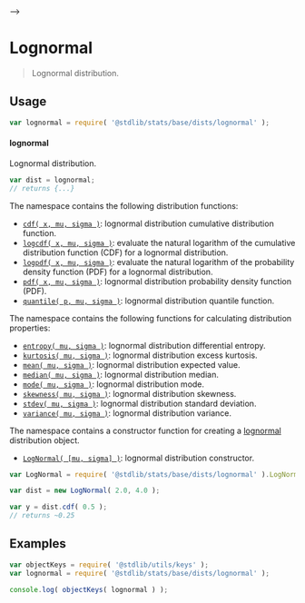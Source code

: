     

-->

# Lognormal

> Lognormal distribution.

<section class="usage">

## Usage

```javascript
var lognormal = require( '@stdlib/stats/base/dists/lognormal' );
```

#### lognormal

Lognormal distribution.

```javascript
var dist = lognormal;
// returns {...}
```

The namespace contains the following distribution functions:

<!-- <toc pattern="*+(cdf|pdf|mgf|quantile)*"> -->

<div class="namespace-toc">

-   <span class="signature">[`cdf( x, mu, sigma )`][@stdlib/stats/base/dists/lognormal/cdf]</span><span class="delimiter">: </span><span class="description">lognormal distribution cumulative distribution function.</span>
-   <span class="signature">[`logcdf( x, mu, sigma )`][@stdlib/stats/base/dists/lognormal/logcdf]</span><span class="delimiter">: </span><span class="description">evaluate the natural logarithm of the cumulative distribution function (CDF) for a lognormal distribution.</span>
-   <span class="signature">[`logpdf( x, mu, sigma )`][@stdlib/stats/base/dists/lognormal/logpdf]</span><span class="delimiter">: </span><span class="description">evaluate the natural logarithm of the probability density function (PDF) for a lognormal distribution.</span>
-   <span class="signature">[`pdf( x, mu, sigma )`][@stdlib/stats/base/dists/lognormal/pdf]</span><span class="delimiter">: </span><span class="description">lognormal distribution probability density function (PDF).</span>
-   <span class="signature">[`quantile( p, mu, sigma )`][@stdlib/stats/base/dists/lognormal/quantile]</span><span class="delimiter">: </span><span class="description">lognormal distribution quantile function.</span>

</div>

<!-- </toc> -->

The namespace contains the following functions for calculating distribution properties:

<!-- <toc pattern="*+(entropy|kurtosis|mean|median|mode|skewness|stdev|variance)*"> -->

<div class="namespace-toc">

-   <span class="signature">[`entropy( mu, sigma )`][@stdlib/stats/base/dists/lognormal/entropy]</span><span class="delimiter">: </span><span class="description">lognormal distribution differential entropy.</span>
-   <span class="signature">[`kurtosis( mu, sigma )`][@stdlib/stats/base/dists/lognormal/kurtosis]</span><span class="delimiter">: </span><span class="description">lognormal distribution excess kurtosis.</span>
-   <span class="signature">[`mean( mu, sigma )`][@stdlib/stats/base/dists/lognormal/mean]</span><span class="delimiter">: </span><span class="description">lognormal distribution expected value.</span>
-   <span class="signature">[`median( mu, sigma )`][@stdlib/stats/base/dists/lognormal/median]</span><span class="delimiter">: </span><span class="description">lognormal distribution median.</span>
-   <span class="signature">[`mode( mu, sigma )`][@stdlib/stats/base/dists/lognormal/mode]</span><span class="delimiter">: </span><span class="description">lognormal distribution mode.</span>
-   <span class="signature">[`skewness( mu, sigma )`][@stdlib/stats/base/dists/lognormal/skewness]</span><span class="delimiter">: </span><span class="description">lognormal distribution skewness.</span>
-   <span class="signature">[`stdev( mu, sigma )`][@stdlib/stats/base/dists/lognormal/stdev]</span><span class="delimiter">: </span><span class="description">lognormal distribution standard deviation.</span>
-   <span class="signature">[`variance( mu, sigma )`][@stdlib/stats/base/dists/lognormal/variance]</span><span class="delimiter">: </span><span class="description">lognormal distribution variance.</span>

</div>

<!-- </toc> -->

The namespace contains a constructor function for creating a [lognormal][lognormal-distribution] distribution object.

<!-- <toc pattern="*ctor*"> -->

<div class="namespace-toc">

-   <span class="signature">[`LogNormal( [mu, sigma] )`][@stdlib/stats/base/dists/lognormal/ctor]</span><span class="delimiter">: </span><span class="description">lognormal distribution constructor.</span>

</div>

<!-- </toc> -->

```javascript
var LogNormal = require( '@stdlib/stats/base/dists/lognormal' ).LogNormal;

var dist = new LogNormal( 2.0, 4.0 );

var y = dist.cdf( 0.5 );
// returns ~0.25
```

</section>

<!-- /.usage -->

<section class="examples">

## Examples

<!-- TODO: better examples -->

<!-- eslint no-undef: "error" -->

```javascript
var objectKeys = require( '@stdlib/utils/keys' );
var lognormal = require( '@stdlib/stats/base/dists/lognormal' );

console.log( objectKeys( lognormal ) );
```

</section>

<!-- /.examples -->

<!-- Section for related `stdlib` packages. Do not manually edit this section, as it is automatically populated. -->

<section class="related">

</section>

<!-- /.related -->

<!-- Section for all links. Make sure to keep an empty line after the `section` element and another before the `/section` close. -->

<section class="links">

[lognormal-distribution]: https://en.wikipedia.org/wiki/Log-normal_distribution

<!-- <toc-links> -->

[@stdlib/stats/base/dists/lognormal/ctor]: https://github.com/Rejoan-Sardar/Big-Project-with-stdlib/tree/main/lib/node_modules/%40stdlib/stats/base/dists/lognormal/ctor

[@stdlib/stats/base/dists/lognormal/entropy]: https://github.com/Rejoan-Sardar/Big-Project-with-stdlib/tree/main/lib/node_modules/%40stdlib/stats/base/dists/lognormal/entropy

[@stdlib/stats/base/dists/lognormal/kurtosis]: https://github.com/Rejoan-Sardar/Big-Project-with-stdlib/tree/main/lib/node_modules/%40stdlib/stats/base/dists/lognormal/kurtosis

[@stdlib/stats/base/dists/lognormal/mean]: https://github.com/Rejoan-Sardar/Big-Project-with-stdlib/tree/main/lib/node_modules/%40stdlib/stats/base/dists/lognormal/mean

[@stdlib/stats/base/dists/lognormal/median]: https://github.com/Rejoan-Sardar/Big-Project-with-stdlib/tree/main/lib/node_modules/%40stdlib/stats/base/dists/lognormal/median

[@stdlib/stats/base/dists/lognormal/mode]: https://github.com/Rejoan-Sardar/Big-Project-with-stdlib/tree/main/lib/node_modules/%40stdlib/stats/base/dists/lognormal/mode

[@stdlib/stats/base/dists/lognormal/skewness]: https://github.com/Rejoan-Sardar/Big-Project-with-stdlib/tree/main/lib/node_modules/%40stdlib/stats/base/dists/lognormal/skewness

[@stdlib/stats/base/dists/lognormal/stdev]: https://github.com/Rejoan-Sardar/Big-Project-with-stdlib/tree/main/lib/node_modules/%40stdlib/stats/base/dists/lognormal/stdev

[@stdlib/stats/base/dists/lognormal/variance]: https://github.com/Rejoan-Sardar/Big-Project-with-stdlib/tree/main/lib/node_modules/%40stdlib/stats/base/dists/lognormal/variance

[@stdlib/stats/base/dists/lognormal/cdf]: https://github.com/Rejoan-Sardar/Big-Project-with-stdlib/tree/main/lib/node_modules/%40stdlib/stats/base/dists/lognormal/cdf

[@stdlib/stats/base/dists/lognormal/logcdf]: https://github.com/Rejoan-Sardar/Big-Project-with-stdlib/tree/main/lib/node_modules/%40stdlib/stats/base/dists/lognormal/logcdf

[@stdlib/stats/base/dists/lognormal/logpdf]: https://github.com/Rejoan-Sardar/Big-Project-with-stdlib/tree/main/lib/node_modules/%40stdlib/stats/base/dists/lognormal/logpdf

[@stdlib/stats/base/dists/lognormal/pdf]: https://github.com/Rejoan-Sardar/Big-Project-with-stdlib/tree/main/lib/node_modules/%40stdlib/stats/base/dists/lognormal/pdf

[@stdlib/stats/base/dists/lognormal/quantile]: https://github.com/Rejoan-Sardar/Big-Project-with-stdlib/tree/main/lib/node_modules/%40stdlib/stats/base/dists/lognormal/quantile

<!-- </toc-links> -->

</section>

<!-- /.links -->
